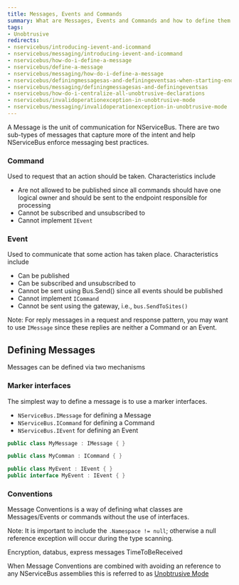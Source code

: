 ```yaml
---
title: Messages, Events and Commands
summary: What are Messages, Events and Commands and how to define them.
tags: 
- Unobtrusive
redirects:
- nservicebus/introducing-ievent-and-icommand
- nservicebus/messaging/introducing-ievent-and-icommand
- nservicebus/how-do-i-define-a-message
- nservicebus/define-a-message
- nservicebus/messaging/how-do-i-define-a-message
- nservicebus/definingmessagesas-and-definingeventsas-when-starting-endpoint
- nservicebus/messaging/definingmessagesas-and-definingeventsas
- nservicebus/how-do-i-centralize-all-unobtrusive-declarations
- nservicebus/invalidoperationexception-in-unobtrusive-mode
- nservicebus/messaging/invalidoperationexception-in-unobtrusive-mode
---
```


A Message is the unit of communication for NServiceBus. There are two sub-types of messages that capture more of the intent and help NServiceBus enforce messaging best practices.

### Command

Used to request that an action should be taken. Characteristics include

-   Are not allowed to be published since all commands should have one logical owner and should be sent to the endpoint responsible for processing
-   Cannot be subscribed and unsubscribed to
-   Cannot implement `IEvent`

### Event

Used to communicate that some action has taken place. Characteristics include

-   Can be published
-   Can be subscribed and unsubscribed to
-   Cannot be sent using Bus.Send() since all events should be published
-   Cannot implement `ICommand`
-   Cannot be sent using the gateway, i.e., `bus.SendToSites()`

Note: For reply messages in a request and response pattern, you may want to use `IMessage` since these replies are neither a Command or an Event.

## Defining Messages

Messages can be defined via two mechanisms

### Marker interfaces

The simplest way to define a message is to use a marker interfaces. 

 * `NServiceBus.IMessage` for defining a Message
 * `NServiceBus.ICommand` for defining a Command
 * `NServiceBus.IEvent` for defining an Event


```C#
public class MyMessage : IMessage { }

public class MyComman : ICommand { }

public class MyEvent : IEvent { }
public interface MyEvent : IEvent { }
```

### Conventions 

Message Conventions is a way of defining what classes are Messages/Events or commands without the use of interfaces.



Note: It is important to include the `.Namespace != null`; otherwise a null reference exception will occur during the type scanning.

Encryption, databus, express messages TimeToBeReceived

When Message Conventions are combined with avoiding an reference to any NServiceBus assemblies this is referred to as [Unobtrusive Mode](unobtrusive-mode.md)
